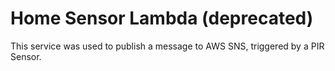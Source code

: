 # Home Sensor Lambda (deprecated)

This service was used to publish a message to AWS SNS, triggered by a PIR Sensor.